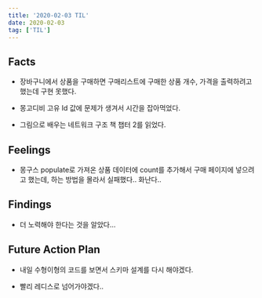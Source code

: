 ```yaml
---
title: '2020-02-03 TIL'
date: 2020-02-03
tag: ['TIL']
---
```


## Facts

- 장바구니에서 상품을 구매하면 구매리스트에 구매한 상품 개수, 가격을 출력하려고 했는데 구현 못했다.

- 몽고디비 고유 Id 값에 문제가 생겨서 시간을 잡아먹었다.

- 그림으로 배우는 네트워크 구조 책 챕터 2를 읽었다.

## Feelings

- 몽구스 populate로 가져온 상품 데이터에 count를 추가해서 구매 페이지에 넣으려고 했는데, 하는 방법을 몰라서 실패했다.. 화난다..

## Findings

- 더 노력해야 한다는 것을 알았다...

## Future Action Plan

- 내일 수형이형의 코드를 보면서 스키마 설계를 다시 해야겠다.

- 빨리 레디스로 넘어가야겠다..
